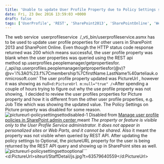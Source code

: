 ```yaml
---
title: 'Unable to update User Profile Property due to Policy Settings set to Disabled'
date: Fri, 23 Dec 2016 13:59:03 +0000
draft: false
tags: ['UserProfile', 'REST', 'SharePoint2013', 'SharePointOnline', 'WebService']
---
```


The web service  userprofileservice  <site url>/\_vti\_bin/userprofileservice.asmx has to be used to update user profile properties for other users in SharePoint 2013 and SharePoint Online. Even though the HTTP status code response returned was 200 which means successful, the user profile property was blank when the user properties was queried using the REST api method sp.userprofiles.peoplemanager/getpropertiesfor. <site url>/\_api/sp.userprofiles.peoplemanager/getpropertiesfor(@v)?@v='i%3A0%23.f%7Cmembership%7CfirstName.LastName%40arteliauk.onmicrosoft.com' The user profile property updated was PictureUrl , however it was showing as null```
<d:PictureUrl m:null="true" />
```After spending a couple of hours trying to figure out why the use profile property was not showing,  I decided to review the user profiles properties for Picture property and how it is different from the other user profile properties, e.g. Job Title which was showing the updated value. The Policy Settings on Picture property was disabled for some reason. ![pictureurl-policysettingsettodisabled-1](https://reshmeeauckloo.files.wordpress.com/2016/12/pictureurl-policysettingsettodisabled-1.png) Disabled from [Manage user profile policies in SharePoint admin center ](https://support.office.com/en-gb/article/Manage-user-profile-policies-in-SharePoint-admin-center-aa690e20-b52f-459a-b015-1620a884a7e7?ui=en-US&rs=en-GB&ad=GB)meant _The property or feature is visible only to the User Profile Service administrator. It does not appear in personalized sites or Web Parts, and it cannot be shared._ Also it meant the property was not visible when queried by REST API. After updating the policy settings to Optional, the pictureURL property for the user is being returned by the REST API query and showing up in SharePoint sites as well. ![pictureurl-policysettingsettooptional](https://reshmeeauckloo.files.wordpress.com/2016/12/pictureurl-policysettingsettooptional.png)```
<d:PictureUrl>siteurl/StaffDetail/js.jpg?t=63579640559</d:PictureUrl>
```